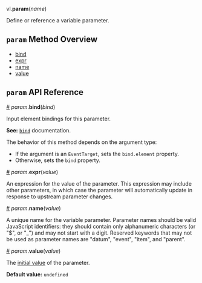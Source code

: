 vl.<b>param</b>(<em>name</em>)

Define or reference a variable parameter.

## <code>param</code> Method Overview

* <a href="#bind">bind</a>
* <a href="#expr">expr</a>
* <a href="#name">name</a>
* <a href="#value">value</a>

## <code>param</code> API Reference

<a id="bind" href="#bind">#</a>
<em>param</em>.<b>bind</b>(<em>bind</em>)

Input element bindings for this parameter.

__See:__ [`bind`](https://vega.github.io/vega-lite/docs/bind.html) documentation.

The behavior of this method depends on the argument type:

- If the argument is an <code>EventTarget</code>, sets the <code>bind.element</code> property.
- Otherwise, sets the <code>bind</code> property.

<a id="expr" href="#expr">#</a>
<em>param</em>.<b>expr</b>(<em>value</em>)

An expression for the value of the parameter. This expression may include other parameters, in which case the parameter will automatically update in response to upstream parameter changes.

<a id="name" href="#name">#</a>
<em>param</em>.<b>name</b>(<em>value</em>)

A unique name for the variable parameter. Parameter names should be valid JavaScript identifiers: they should contain only alphanumeric characters (or "$", or "_") and may not start with a digit. Reserved keywords that may not be used as parameter names are "datum", "event", "item", and "parent".

<a id="value" href="#value">#</a>
<em>param</em>.<b>value</b>(<em>value</em>)

The [initial value](http://vega.github.io/vega-lite/docs/value.html) of the parameter.

__Default value:__ `undefined`

